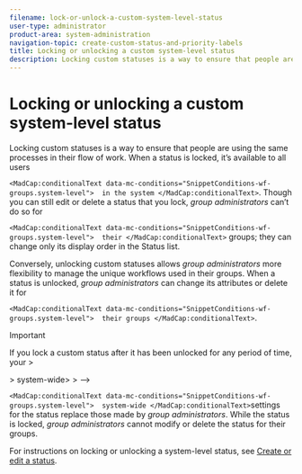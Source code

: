 ```yaml
---
filename: lock-or-unlock-a-custom-system-level-status
user-type: administrator
product-area: system-administration
navigation-topic: create-custom-status-and-priority-labels
title: Locking or unlocking a custom system-level status
description: Locking custom statuses is a way to ensure that people are using the same processes in their flow of work. When a status is locked, it’s available to all users in the system . Though you can still edit or delete a status that you lock, group administrators can’t do so for their groups; they can change only its display order in the Status list.
---
```


# Locking or unlocking a custom system-level status

Locking custom statuses is a way to ensure that people are using the same processes in their flow of work. When a status is locked, it’s available to all users 

<!--
<MadCap:conditionalText data-mc-conditions="SnippetConditions-wf-groups.system-level">
in the system
</MadCap:conditionalText>
-->

`<MadCap:conditionalText data-mc-conditions="SnippetConditions-wf-groups.system-level">  in the system </MadCap:conditionalText>`. Though you can still edit or delete a status that you lock, *group administrators* can’t do so for 

<!--
<MadCap:conditionalText data-mc-conditions="SnippetConditions-wf-groups.system-level">
their
</MadCap:conditionalText>
-->

`<MadCap:conditionalText data-mc-conditions="SnippetConditions-wf-groups.system-level">  their </MadCap:conditionalText>` groups; they can change only its display order in the Status list.

Conversely, unlocking custom statuses allows *group administrators* more flexibility to manage the unique workflows used in their groups. When a status is unlocked, *group administrators* can change its attributes or delete it for 

<!--
<MadCap:conditionalText data-mc-conditions="SnippetConditions-wf-groups.system-level">
their groups
</MadCap:conditionalText>
-->

`<MadCap:conditionalText data-mc-conditions="SnippetConditions-wf-groups.system-level">  their groups </MadCap:conditionalText>`.

>[!IMPORTANT]
>
>If you lock a custom status after it has been unlocked for any period of time, your >
><!-->
><MadCap:conditionalText data-mc-conditions="SnippetConditions-wf-groups.system-level">>
>system-wide>
></MadCap:conditionalText>>
>-->
>`<MadCap:conditionalText data-mc-conditions="SnippetConditions-wf-groups.system-level">  system-wide </MadCap:conditionalText>`settings for the status replace those made by *group administrators*. While the status is locked, *group administrators* cannot modify or delete the status for their groups.

For instructions on locking or unlocking a system-level status, see [Create or edit a status](../../../administration-and-setup/customize-workfront/creating-custom-status-and-priority-labels/create-or-edit-a-status.md).
